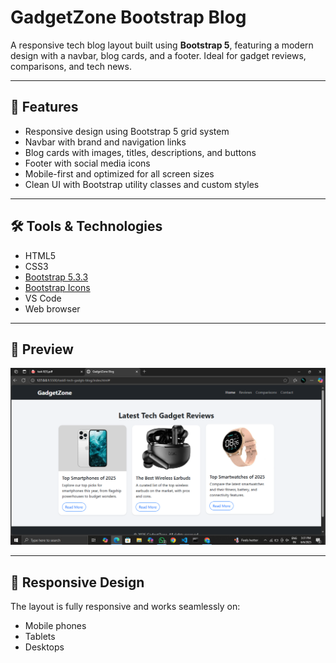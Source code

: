 # GadgetZone Bootstrap Blog

A responsive tech blog layout built using **Bootstrap 5**, featuring a modern design with a navbar, blog cards, and a footer. Ideal for gadget reviews, comparisons, and tech news.

---

## 🚀 Features

- Responsive design using Bootstrap 5 grid system
- Navbar with brand and navigation links
- Blog cards with images, titles, descriptions, and buttons
- Footer with social media icons
- Mobile-first and optimized for all screen sizes
- Clean UI with Bootstrap utility classes and custom styles

---

## 🛠️ Tools & Technologies

- HTML5
- CSS3
- [Bootstrap 5.3.3](https://getbootstrap.com/)
- [Bootstrap Icons](https://icons.getbootstrap.com/)
- VS Code
- Web browser

---
## 📸 Preview

![Blog Screenshot](screenshot.png) 

---
## 📱 Responsive Design

The layout is fully responsive and works seamlessly on:
- Mobile phones
- Tablets
- Desktops

